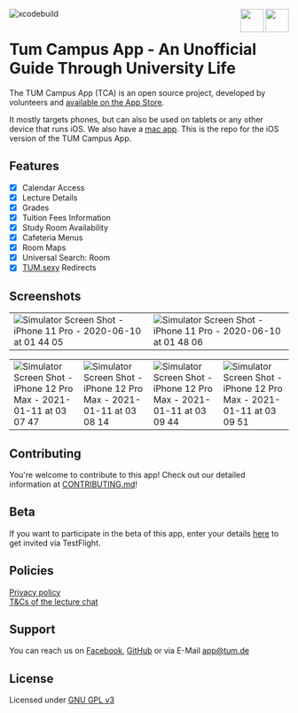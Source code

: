 ![xcodebuild](https://github.com/TUM-Dev/Campus-iOS/workflows/xcodebuild/badge.svg?branch=master)
<a href="https://testflight.apple.com/join/Zscde1Tz">
<img src="https://developer.apple.com/assets/elements/icons/testflight/testflight-64x64_2x.png" height="42" align="right">
</a>
<a href="https://itunes.apple.com/us/app/tum-campus-app/id1217412716?mt=8">
<img src="https://devimages-cdn.apple.com/app-store/marketing/guidelines/images/badge-download-on-the-app-store.svg" height="42" align="right">
</a>

# Tum Campus App - An Unofficial Guide Through University Life

The TUM Campus App (TCA) is an open source project, developed by volunteers and [available on the App Store](https://itunes.apple.com/app/id1217412716).

It mostly targets phones, but can also be used on tablets or any other device that runs iOS. We also have a [mac app](https://github.com/TUM-Dev/Campus-iOS/releases/lastest). This is the repo for the iOS version of the TUM Campus App.

## Features

- [x] Calendar Access
- [x] Lecture Details
- [x] Grades
- [x] Tuition Fees Information
- [x] Study Room Availability
- [x] Cafeteria Menus
- [x] Room Maps
- [x] Universal Search: Room
- [x] [TUM.sexy](https://tum.sexy) Redirects

## Screenshots
| | |
|-|-|
|![Simulator Screen Shot - iPhone 11 Pro - 2020-06-10 at 01 44 05](https://user-images.githubusercontent.com/7985149/84211826-9050a800-aabc-11ea-8e6b-8ea4662a8b77.png)|![Simulator Screen Shot - iPhone 11 Pro - 2020-06-10 at 01 48 06](https://user-images.githubusercontent.com/7985149/84211831-93e42f00-aabc-11ea-8594-6d3d6240589e.png)|

| | | | |
|-|-|-|-|
|![Simulator Screen Shot - iPhone 12 Pro Max - 2021-01-11 at 03 07 47](https://user-images.githubusercontent.com/7985149/107104416-d9125980-6821-11eb-8c06-bc26512e65fb.png)|![Simulator Screen Shot - iPhone 12 Pro Max - 2021-01-11 at 03 08 14](https://user-images.githubusercontent.com/7985149/107104419-da438680-6821-11eb-83ad-d0cd16c3fe33.png)|![Simulator Screen Shot - iPhone 12 Pro Max - 2021-01-11 at 03 09 44](https://user-images.githubusercontent.com/7985149/107104428-e3345800-6821-11eb-9169-7e76459a096c.png)|![Simulator Screen Shot - iPhone 12 Pro Max - 2021-01-11 at 03 09 51](https://user-images.githubusercontent.com/7985149/107104433-e7f90c00-6821-11eb-8e2b-42d21b2ced66.png)|


## Contributing
You're welcome to contribute to this app!
Check out our detailed information at [CONTRIBUTING.md](https://github.com/TCA-Team/iOS/blob/master/CONTRIBUTING.md)!

## Beta
If you want to participate in the beta of this app, enter your details [here](https://testflight.apple.com/join/Zscde1Tz) to get invited via TestFlight.

## Policies
[Privacy policy](https://app.tum.de/landing/privacy/)  
[T&Cs of the lecture chat](https://app.tum.de/landing/chatterms/)

## Support
You can reach us on [Facebook](https://www.facebook.com/TUMCampus), [GitHub](https://github.com/TCA-Team/iOS) or via E-Mail [app@tum.de](mailto:app@tum.de)

## License
Licensed under [GNU GPL v3](http://www.gnu.org/licenses/gpl.html)

